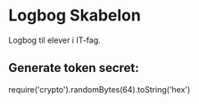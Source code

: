# Logbog Skabelon
Logbog til elever i IT-fag.

## Generate token secret:
require('crypto').randomBytes(64).toString('hex')